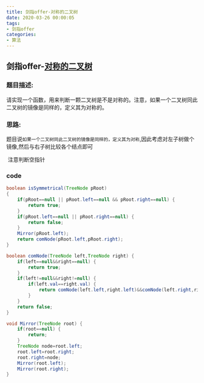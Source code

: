 ```yaml
---
title: 剑指offer-对称的二叉树
date: 2020-03-26 00:00:05
tags:
- 剑指offer
categories:
- 算法
---
```

## 剑指offer-[对称的二叉树](https://www.nowcoder.com/practice/ff05d44dfdb04e1d83bdbdab320efbcb?tpId=13&tqId=11211&tPage=1&rp=1&ru=/ta/coding-interviews&qru=/ta/coding-interviews/question-ranking)

### 题目描述:

请实现一个函数，用来判断一颗二叉树是不是对称的。注意，如果一个二叉树同此二叉树的镜像是同样的，定义其为对称的。

<!--more-->
### 思路:

​	题目说`如果一个二叉树同此二叉树的镜像是同样的，定义其为对称`,因此考虑对左子树做个镜像,然后与右子树比较各个结点即可

​	注意判断空指针

### code

```java
boolean isSymmetrical(TreeNode pRoot)
{
    if(pRoot==null || pRoot.left==null && pRoot.right==null) {
        return true;
    }
    if(pRoot.left==null || pRoot.right==null) {
        return false;
    }
    Mirror(pRoot.left);
    return comNode(pRoot.left,pRoot.right);
}

boolean comNode(TreeNode left,TreeNode right) {
    if(left==null&&right==null) {
        return true;
    }
    if(left!=null&&right!=null) {
        if(left.val==right.val) {
            return comNode(left.left,right.left)&&comNode(left.right,right.right);
        }
    }
    return false;
}

void Mirror(TreeNode root) {
    if(root==null) {
        return;
    }
    TreeNode node=root.left;
    root.left=root.right;
    root.right=node;
    Mirror(root.left);
    Mirror(root.right);
}
```

